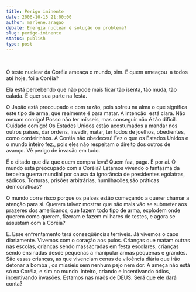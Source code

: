 ```yaml
---
title: Perigo iminente
date: 2006-10-15 21:00:00
author: marlene.aragao
debate: Energia nuclear é solução ou problema?
slug: perigo-iminente
status: publish 
type: post
---
```


 


O teste nuclear da Coréia ameaça o mundo, sim. E quem ameaçou  a todos até hoje, foi a Coréia?


Ela está percebendo que não pode mais ficar tão isenta, tão muda, tão calada. E quer sua parte na festa. 


O Japão está preocupado e com razão, pois sofreu na alma o que significa este tipo de arma, que realmente é para matar. A intenção  está clara. Não mexam comigo! Posso não ter mísseis, mas conseguir não é tão difícil. Cuidado comigo! Os Estados Unidos estão acostumados a mandar nos outros países, dar ordens, invadir, matar, ter todos de joelhos, obedientes, como cordeirinhos. A Coréia não obedeceu! Fez o que os Estados Unidos e o mundo inteiro fez., pois eles não respeitam o direito dos outros de avanço. Vê perigo de invasão em tudo. 


É o ditado que diz que quem compra leva! Quem faz, paga. E por aí. O mundo está preocupado com a Coréia? Estamos vivendo o fantasma da terceira guerra mundial por causa da ignorância de presidentes ególatras, sádicos. Torturas, prisões arbitrárias, humilhações,são práticas democráticas? 


O mundo corre risco porque os países estão começando a querer chamar a atenção para si. Querem talvez mostrar que não mais vão se submeter aos prazeres dos americanos, que fazem todo tipo de arma, explodem onde querem como querem, fizeram e fazem milhares de testes, e agora se assustam com a Coréia?


É. Esse enfrentamento terá conseqüências terríveis. Já vivemos o caos diariamente. Vivemos com o coração aos pulos. Crianças que matam outras nas escolas, crianças sendo massacradas em festa escolares, crianças sendo ensinadas desde pequenas a manipular armas pequenas e grandes. São essas crianças, as que vivenciam cenas de viloência diária que irão detonar a bomba , os míssieis sem nenhum pejo nem dor. A ameça não está só na Coréia, e sim no mundo  inteiro, criando e incentivando ódios, incentivando invasões. Estamos nas maõs de DEUS. Será que ele dará conta?


